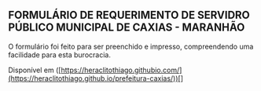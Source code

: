## FORMULÁRIO DE REQUERIMENTO DE SERVIDRO PÚBLICO MUNICIPAL DE CAXIAS - MARANHÃO

O formulário foi feito para ser preenchido e impresso, compreendendo uma facilidade para esta burocracia.

Disponível em ([https://heraclitothiago.githubio.com/](https://heraclitothiago.github.io/prefeitura-caxias/))[]
